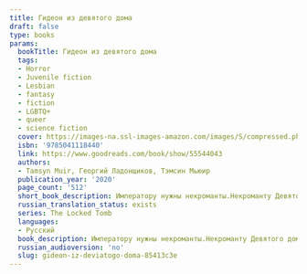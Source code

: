 ```yaml
---
title: Гидеон из девятого дома
draft: false
type: books
params:
  bookTitle: Гидеон из девятого дома
  tags:
  - Horror
  - Juvenile fiction
  - Lesbian
  - fantasy
  - fiction
  - LGBTQ+
  - queer
  - science fiction
  cover: https://images-na.ssl-images-amazon.com/images/S/compressed.photo.goodreads.com/books/1601720515i/55544043.jpg
  isbn: '9785041118440'
  link: https://www.goodreads.com/book/show/55544043
  authors:
  - Tamsyn Muir, Георгий Ладонщиков, Тэмсин Мьюир
  publication_year: '2020'
  page_count: '512'
  short_book_description: Императору нужны некроманты.Некроманту Девятого дома нужен меченосец.Воспитанная недружелюбными, окостеневшими монахинями, древними слугами и бесчисленными скелетами, Гидеон готова предать...
  russian_translation_status: exists
  series: The Locked Tomb
  languages:
  - Русский
  book_description: Императору нужны некроманты.Некроманту Девятого дома нужен меченосец.Воспитанная недружелюбными, окостеневшими монахинями, древними слугами и бесчисленными скелетами, Гидеон готова предать традиции и отказаться от рабства и загробной жизни в качестве живого мертвеца. Она зачехляет свой меч и готовится к дерзкому побегу. Но у Немезиды для нее другие планы.Харрохак Нонагесимус, Преподобная дочь Девятого дома и экстраординарная костяная ведьма, отправляется в бой. Император призвал наследников каждого из верноподданных Домов на смертельный поединок — испытание ума и мастерства. Если Харрохак преуспеет, она станет бессмертной всемогущей слугой Бога Воскрешения. Но ни один некромант не может выступить без своего рыцаря. Без рапиры Гидеон, Харроу потерпит неудачу и Девятый дом вымрет.Безусловно, некоторые вещи лучше оставить мертвыми.
  russian_audioversion: 'no'
  slug: gideon-iz-deviatogo-doma-85413c3e
---
```

